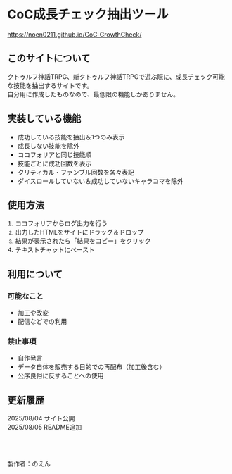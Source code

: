 # CoC成長チェック抽出ツール
https://noen0211.github.io/CoC_GrowthCheck/
## このサイトについて
クトゥルフ神話TRPG、新クトゥルフ神話TRPGで遊ぶ際に、成長チェック可能な技能を抽出するサイトです。  
自分用に作成したものなので、最低限の機能しかありません。
## 実装している機能
- 成功している技能を抽出＆1つのみ表示
- 成長しない技能を除外
- ココフォリアと同じ技能順
- 技能ごとに成功回数を表示
- クリティカル・ファンブル回数を各々表記
- ダイスロールしていない＆成功していないキャラコマを除外
## 使用方法
⒈ ココフォリアからログ出力を行う  
⒉ 出力したHTMLをサイトにドラッグ＆ドロップ  
⒊ 結果が表示されたら「結果をコピー」をクリック  
⒋ テキストチャットにペースト
## 利用について
### 可能なこと
- 加工や改変
- 配信などでの利用
### 禁止事項
- 自作発言
- データ自体を販売する目的での再配布（加工後含む）
- 公序良俗に反することへの使用  

## 更新履歴
2025/08/04 サイト公開  
2025/08/05 README追加    
### 　
製作者：のえん
